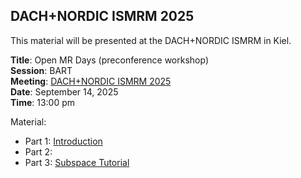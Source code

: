 ## DACH+NORDIC ISMRM 2025

This material will be presented at the DACH+NORDIC ISMRM in Kiel.

**Title**: Open MR Days (preconference workshop)  
**Session**: BART  
**Meeting**: [DACH+NORDIC ISMRM 2025](https://ismrm-dach-2025.moincc.de/)  
**Date**: September 14, 2025  
**Time**: 13:00 pm  


Material:
- Part 1: [Introduction](./introduction)
- Part 2:
- Part 3: [Subspace Tutorial](./subspace)

